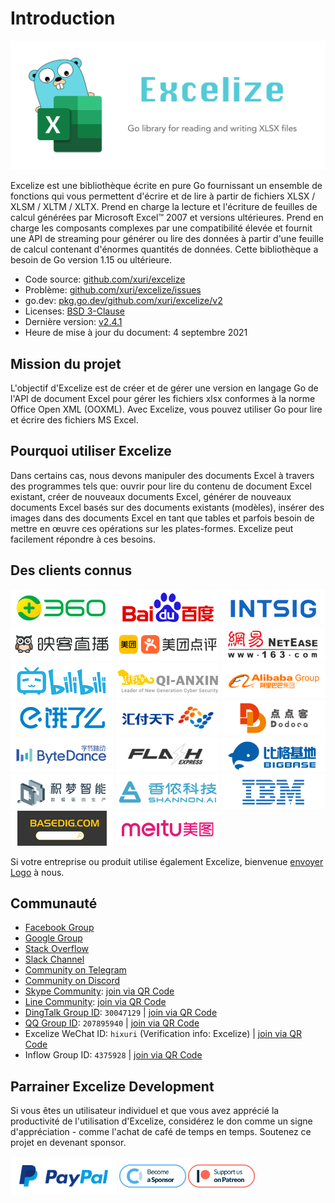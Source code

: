 # Introduction

<p align="center"><img width="650" src="../images/excelize.svg" alt="Excelize logo"></p>

Excelize est une bibliothèque écrite en pure Go fournissant un ensemble de fonctions qui vous permettent d'écrire et de lire à partir de fichiers XLSX / XLSM / XLTM / XLTX. Prend en charge la lecture et l'écriture de feuilles de calcul générées par Microsoft Excel&trade; 2007 et versions ultérieures. Prend en charge les composants complexes par une compatibilité élevée et fournit une API de streaming pour générer ou lire des données à partir d'une feuille de calcul contenant d'énormes quantités de données. Cette bibliothèque a besoin de Go version 1.15 ou ultérieure.

- Code source: [github.com/xuri/excelize](https://github.com/xuri/excelize)
- Problème: [github.com/xuri/excelize/issues](https://github.com/xuri/excelize/issues)
- go.dev: [pkg.go.dev/github.com/xuri/excelize/v2](https://pkg.go.dev/github.com/xuri/excelize/v2)
- Licenses: [BSD 3-Clause](https://opensource.org/licenses/BSD-3-Clause)
- Dernière version: [v2.4.1](https://github.com/xuri/excelize/releases/latest)
- Heure de mise à jour du document: 4 septembre 2021

## Mission du projet

L'objectif d'Excelize est de créer et de gérer une version en langage Go de l'API de document Excel pour gérer les fichiers xlsx conformes à la norme Office Open XML (OOXML). Avec Excelize, vous pouvez utiliser Go pour lire et écrire des fichiers MS Excel.

## Pourquoi utiliser Excelize

Dans certains cas, nous devons manipuler des documents Excel à travers des programmes tels que: ouvrir pour lire du contenu de document Excel existant, créer de nouveaux documents Excel, générer de nouveaux documents Excel basés sur des documents existants (modèles), insérer des images dans des documents Excel en tant que tables et parfois besoin de mettre en œuvre ces opérations sur les plates-formes. Excelize peut facilement répondre à ces besoins.

## Des clients connus

<a href="https://www.360.cn" title="Qihoo 360" target="_blank"><img width="165" src="../images/vendor/360@2x.png" alt="Qihoo 360"></a> <a href="https://www.baidu.com" title="Baidu, Inc." target="_blank"><img width="165" src="../images/vendor/baidu@2x.png" alt="Baidu, Inc."></a> [![INTSIG](../images/vendor/intsig.com_en.png)](https://en.intsig.com) <a href="https://www.inke.cn" title="Inke, Inc." target="_blank"><img width="165" src="../images/vendor/inke@2x.png" alt="Inke, Inc."></a> <a href="https://www.meituan.com" title="Meituan-Dianping" target="_blank"><img width="165" src="../images/vendor/meituan@2x.png" alt="Meituan-Dianping"></a> <a href="https://www.163.com" title="NetEase" target="_blank"><img width="165" src="../images/vendor/netease@2x.png" alt="NetEase"></a> <a href="https://www.bilibili.com" title="Bilibili" target="_blank"><img width="165" src="../images/vendor/bilibili@2x.png" alt="Bilibili"></a> <a href="https://www.qianxin.com" title="Qi An Xin Groupe" target="_blank"><img width="165" src="../images/vendor/qianxin.com_en@2x.png" alt="Qi An Xin Groupe"></a> <a href="https://www.alibabagroup.com" title="Alibaba Group" target="_blank"><img width="165" src="../images/vendor/alibabagroup@2x.png" alt="Alibaba Group"></a> <a href="https://www.ele.me" title="ele.me" target="_blank"><img width="165" src="../images/vendor/ele.me@2x.png" alt="ele.me"></a> <a href="https://www.huifu.com" title="Huifu" target="_blank"><img width="165" src="../images/vendor/huifu.com@2x.png" alt="Huifu"></a> <a href="https://www.dodoca.com" title="Dodoca Information Technology" target="_blank"><img width="165" src="../images/vendor/dodoca.com@2x.png" alt="Dodoca Information Technology"></a> <a href="https://bytedance.com" title="ByteDance" target="_blank"><img width="165" src="../images/vendor/bytedance@2x.png" alt="ByteDance"></a> <a href="https://www.flashexpress.com" title="Flash Express" target="_blank"><img width="165" src="../images/vendor/flashexpress.com@2x.png" alt="Flash Express"></a> <a href="http://www.bigbaser.com" title="Big Baser" target="_blank"><img width="165" src="../images/vendor/bigbaser.com@2x.png" alt="Big Baser"></a> <a href="https://jimengio.com" title="JimengIO" target="_blank"><img width="165" src="../images/vendor/jimengio.com@2x.png" alt="JimengIO"></a> <a href="https://www.shannonai.com" title="Shannon.AI" target="_blank"><img width="165" src="../images/vendor/shannonai.com@2x.png" alt="Shannon.AI"></a> <a href="https://ibm.com" title="IBM" target="_blank"><img width="165" src="../images/vendor/ibm@2x.png" alt="IBM"></a> <a href="https://www.basedig.com" title="Basedig" target="_blank"><img width="165" src="../images/vendor/basedig.com@2x.png" alt="Basedig"></a> <a href="https://www.meitu.com" title="Meitui" target="_blank"><img width="165" src="../images/vendor/meitu.com@2x.png" alt="Meitui"></a>

Si votre entreprise ou produit utilise également Excelize, bienvenue <a href="mailto: xuri.me@gmail.com?Subject=Please add our company in Excelize Introduction page&amp;Body=Hello%2C%20this%20is%20%3Cyour%20name%3E%20from%20%3Cyour%20company%20name%3E.%0AWe%20are%20using%20Excelize%20and%20will%20be%20proud%20to%20add%20our%20company%20name%20to%20Excelize%20Introduction%20page.%0APlease%20see%20attachment%20for%20our%20logo.%20%3CBe%20sure%20to%20include%20logo%20in%20attachment%3E%0A" title="envoyer Logo">envoyer Logo</a> à nous.

## Communauté

- [Facebook Group](https://www.facebook.com/groups/excelize)
- [Google Group](https://groups.google.com/g/excelize)
- [Stack Overflow](https://stackoverflow.com/questions/tagged/excelize)
- [Slack Channel](https://join.slack.com/t/xuri/shared_invite/zt-eriqdkeo-wV04zcCdBiiZveFgY86Wzw)
- [Community on Telegram](https://t.me/excelize)
- [Community on Discord](https://discord.gg/MWV8MBQGtv)
- [Skype Community](https://join.skype.com/YW3OFS5QjYcV?source=qr-ios): <a href="../images/skype_group@2x.png" title="Excelize Skype Community" target="_blank">join via QR Code</a>
- [Line Community](http://line.me/ti/g/NFIjhfbP_g): <a href="../images/line_group@2x.png" title="Excelize Line Community" target="_blank">join via QR Code</a>
- [DingTalk Group ID](https://qr.dingtalk.com/action/joingroup?code=v1,k1,ydu1Um4a+7sGezVdHJjsH2BifuEaXGW4Gkw7czNk25A=&_dt_no_comment=1&origin=11): `30047129` | <a href="../images/dingtalk_group@2x.png" title="Excelize DingTalk Group" target="_blank">join via QR Code</a>
- [QQ Group ID](https://jq.qq.com/?_wv=1027&k=5imdV9h): `207895940` | <a href="../images/qq_group@2x.png" title="Excelize QQ Group ID" target="_blank">join via QR Code</a>
- Excelize WeChat ID: `hixuri` (Verification info: Excelize) | <a href="../images/wechat_group@2x.png" title="Excelize Excelize WeChat Community" target="_blank">join via QR Code</a>
- Inflow Group ID: `4375928` | <a href="../images/inflow_group@2x.png" title="Excelize Inflow Group" target="_blank">join via QR Code</a>

## Parrainer Excelize Development

Si vous êtes un utilisateur individuel et que vous avez apprécié la productivité de l'utilisation d'Excelize, considérez le don comme un signe d'appréciation - comme l'achat de café de temps en temps. Soutenez ce projet en devenant sponsor.

<a href="https://www.paypal.com/paypalme/xuri" title="Faire un don avec Paypal" target="_blank"><img width="170" src="../images/donate@2x.png" alt="Faire un don avec Paypal"></a> <a href="https://opencollective.com/excelize" title="Devenez sponsor" target="_blank"><img height="61" src="../images/opencollective.com@2x.png" alt="Devenez sponsor"></a> <a href="https://www.patreon.com/xuri" title="Soutenir Excelize sur Patreon" target="_blank"><img height="61" src="../images/patreon.com@2x.png" alt="Soutenir Excelize sur Patreon"></a>
